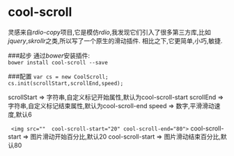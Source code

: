# cool-scroll
灵感来自*rdio-copy*项目,它是模仿*rdio*,我发现它们引入了很多第三方库,比如*jquery*,*skrollr*之类,所以写了一个原生的滑动插件.
相比之下,它更简单,小巧,敏捷.

###起步
通过*bower*安装插件:  
	`bower install cool-scroll --save`
	    
###配置 
`var cs = new CoolScroll;  
	cs.init(scrollStart,scrollEnd,speed);
`    

scrollStart => 字符串,自定义标记开始属性,默认为cool-scroll-start
scrollEnd => 字符串,自定义标记结束属性,默认为cool-scroll-end
speed => 数字,平滑滑动速度,默认6

` <img src=""  cool-scroll-start="20" cool-scroll-end="80">`
cool-scroll-start => 图片滑动开始百分比,默认20 
cool-scroll-start => 图片滑动结束百分比,默认80 

  
    
   
